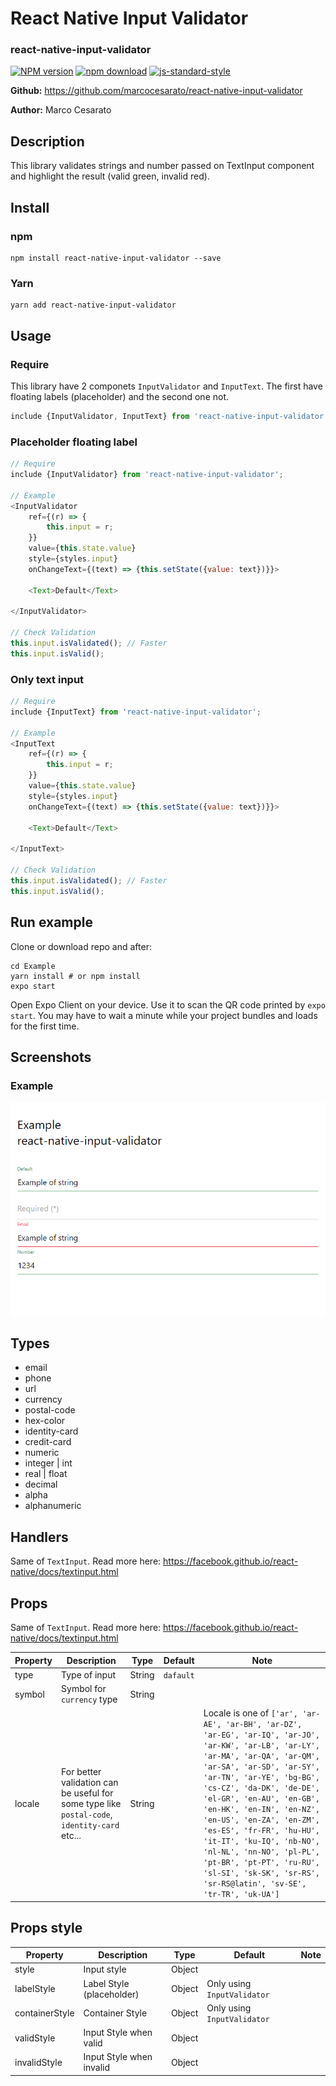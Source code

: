 # React Native Input Validator
### react-native-input-validator

[![NPM version][npm-image]][npm-url]
[![npm download][download-image]][download-url]
[![js-standard-style](https://img.shields.io/badge/code%20style-standard-brightgreen.svg)](http://standardjs.com/)

[npm-image]: http://img.shields.io/npm/v/react-native-input-validator.svg?style=flat-square
[npm-url]: http://npmjs.org/package/react-native-input-validator
[download-image]: https://img.shields.io/npm/dm/react-native-input-validator.svg?style=flat-square
[download-url]: https://npmjs.org/package/react-native-input-validator

**Github:** https://github.com/marcocesarato/react-native-input-validator

**Author:** Marco Cesarato

## Description

This library validates strings and number passed on TextInput component and highlight the result (valid green, invalid red).


## Install

### npm
```shell
npm install react-native-input-validator --save
```

### Yarn
```shell
yarn add react-native-input-validator
```

## Usage

### Require

This library have 2 componets `InputValidator` and `InputText`.
The first have floating labels (placeholder) and the second one not.

```javascript
include {InputValidator, InputText} from 'react-native-input-validator';
```

### Placeholder floating label
```javascript
// Require
include {InputValidator} from 'react-native-input-validator';

// Example
<InputValidator
    ref={(r) => {
        this.input = r;
    }}
    value={this.state.value}
    style={styles.input}
    onChangeText={(text) => {this.setState({value: text})}}>
    
    <Text>Default</Text>
    
</InputValidator>

// Check Validation
this.input.isValidated(); // Faster
this.input.isValid();
```

### Only text input
```javascript
// Require
include {InputText} from 'react-native-input-validator';

// Example
<InputText
    ref={(r) => {
        this.input = r;
    }}
    value={this.state.value}
    style={styles.input}
    onChangeText={(text) => {this.setState({value: text})}}>
    
    <Text>Default</Text>
    
</InputText>

// Check Validation
this.input.isValidated(); // Faster
this.input.isValid();
```

## Run example
Clone or download repo and after:
```shell
cd Example
yarn install # or npm install
expo start
```

Open Expo Client on your device. Use it to scan the QR code printed by `expo start`. You may have to wait a minute while your project bundles and loads for the first time.

## Screenshots

### Example
<img src="screenshots/example.png" />

## Types

- email
- phone
- url
- currency
- postal-code
- hex-color
- identity-card
- credit-card
- numeric
- integer | int
- real | float
- decimal
- alpha
- alphanumeric

## Handlers

Same of `TextInput`.
Read more here: https://facebook.github.io/react-native/docs/textinput.html

## Props

Same of `TextInput`. 
Read more here: https://facebook.github.io/react-native/docs/textinput.html

Property          | Description | Type | Default | Note
------------------|-------------|------|---------|-------
type               | Type of input | String  | `dafault`  | |
symbol | Symbol for `currency` type | String  | | |
locale               | For better validation can be useful for some type like `postal-code`, `identity-card` etc... | String  |   | Locale is one of `['ar', 'ar-AE', 'ar-BH', 'ar-DZ', 'ar-EG', 'ar-IQ', 'ar-JO', 'ar-KW', 'ar-LB', 'ar-LY', 'ar-MA', 'ar-QA', 'ar-QM', 'ar-SA', 'ar-SD', 'ar-SY', 'ar-TN', 'ar-YE', 'bg-BG', 'cs-CZ', 'da-DK', 'de-DE', 'el-GR', 'en-AU', 'en-GB', 'en-HK', 'en-IN', 'en-NZ', 'en-US', 'en-ZA', 'en-ZM', 'es-ES', 'fr-FR', 'hu-HU', 'it-IT', 'ku-IQ', 'nb-NO', 'nl-NL', 'nn-NO', 'pl-PL', 'pt-BR', 'pt-PT', 'ru-RU', 'sl-SI', 'sk-SK', 'sr-RS', 'sr-RS@latin', 'sv-SE', 'tr-TR', 'uk-UA']` |

## Props style

Property          | Description | Type | Default | Note
------------------|-------------|------|---------|-------
style | Input style | Object |  |  |
labelStyle | Label Style (placeholder) | Object | Only using `InputValidator` |
containerStyle | Container Style | Object |  Only using `InputValidator` |
validStyle  | Input Style when valid | Object |  |
invalidStyle |  Input Style when invalid  | Object |  |
